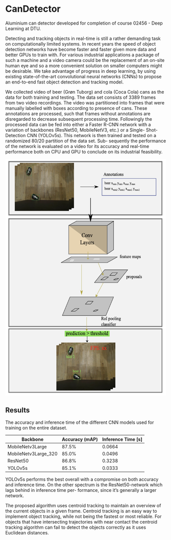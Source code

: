 # CanDetector
Aluminium can detector developed for completion of course 02456 - Deep Learning at DTU.

Detecting and tracking objects in real-time is still a rather demanding task on computationally limited systems. In recent years the speed of object detection networks have become faster and faster given more data and better GPUs to train with. For various industrial applications a package of such a machine and a video camera could be the replacement of an on-site human eye and so a more convenient solution on smaller computers might be desirable. We take advantage of progress in deep learning, by using existing state-of-the-art convolutional neural networks (CNNs) to propose an end-to-end fast object detection and tracking model.


We collected video of beer (Grøn Tuborg) and cola (Coca Cola) cans as the data for both training and testing. The data set consists of 3389 frames from two video recordings.
The video was partitioned into frames that were manually labelled with boxes according to presence of cans. These annotations are processed, such that frames without annotations are disregarded to decrease subsequent processing time. Followingly the processed data can be fed into either a Faster R-CNN network with a variation of backbones (ResNet50, MobileNetV3, etc.) or a Single- Shot-Detection CNN (YOLOv5s).
This network is then trained and tested on a randomized 80/20 partition of the data set. Sub- sequently the performance of the network is evaluated on a video for its accuracy and real-time performance both on CPU and GPU to conclude on its industrial feasibility.


![Architecture](https://github.com/andreasgpetersen/CanDetector/blob/main/report/algo.png "Architecture of solution depicted using RCNN")

## Results

The accuracy and inference time of the different CNN models used for training on the entire dataset. 

 **Backbone**          | **Accuracy (mAP)** | **Inference Time [s]** 
-----------------------|--------------------|------------------------
 MobileNetv3Large      | 87.5\%             | 0.0664                 
 MobileNetv3Large\_320 | 85.0\%             | 0.0496                 
 ResNet50              | 86.8\%             | 0.3238                 
 YOLOv5s               | 85.1\%             | 0.0333                 

YOLOv5s performs the best overall with a compromise on both accuracy and inference time.
On the other spectrum is the ResNet50-network which lags behind in inference time per- formance, since it’s generally a larger network.

The proposed algorithm uses centroid tracking to maintain an overview of the current objects in a given frame. Centroid tracking is an easy way to implement object tracking, while not being the fastest or most reliable. For objects that have intersecting trajectories with near contact the centroid tracking algorithm can fail to detect the objects correctly as it uses Euclidean distances.

